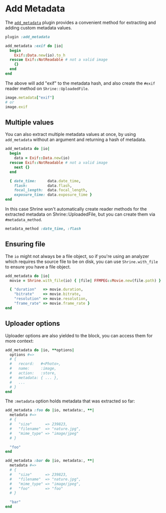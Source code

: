 # Add Metadata

The [`add_metadata`][add_metadata] plugin provides a convenient method for
extracting and adding custom metadata values.

```rb
plugin :add_metadata

add_metadata :exif do |io|
  begin
    Exif::Data.new(io).to_h
  rescue Exif::NotReadable # not a valid image
    {}
  end
end
```

The above will add "exif" to the metadata hash, and also create the `#exif`
reader method on `Shrine::UploadedFile`.

```rb
image.metadata["exif"]
# or
image.exif
```

## Multiple values

You can also extract multiple metadata values at once, by using `add_metadata`
without an argument and returning a hash of metadata.

```rb
add_metadata do |io|
  begin
    data = Exif::Data.new(io)
  rescue Exif::NotReadable # not a valid image
    next {}
  end

  { date_time:     data.date_time,
    flash:         data.flash,
    focal_length:  data.focal_length,
    exposure_time: data.exposure_time }
end
```

In this case Shrine won't automatically create reader methods for the extracted
metadata on Shrine::UploadedFile, but you can create them via
`#metadata_method`.

```rb
metadata_method :date_time, :flash
```

## Ensuring file

The `io` might not always be a file object, so if you're using an analyzer
which requires the source file to be on disk, you can use `Shrine.with_file` to
ensure you have a file object.

```rb
add_metadata do |io|
  movie = Shrine.with_file(io) { |file| FFMPEG::Movie.new(file.path) }

  { "duration"   => movie.duration,
    "bitrate"    => movie.bitrate,
    "resolution" => movie.resolution,
    "frame_rate" => movie.frame_rate }
end
```

## Uploader options

Uploader options are also yielded to the block, you can access them for more
context:

```rb
add_metadata do |io, **options|
  options #=>
  # {
  #   record:   #<Photo>,
  #   name:     :image,
  #   action:   :store,
  #   metadata: { ... },
  #   ...
  # }
end
```

The `:metadata` option holds metadata that was extracted so far:

```rb
add_metadata :foo do |io, metadata:, **|
  metadata #=>
  # {
  #   "size"      => 239823,
  #   "filename"  => "nature.jpg",
  #   "mime_type" => "image/jpeg"
  # }

  "foo"
end

add_metadata :bar do |io, metadata:, **|
  metadata #=>
  # {
  #   "size"      => 239823,
  #   "filename"  => "nature.jpg",
  #   "mime_type" => "image/jpeg",
  #   "foo"       => "foo"
  # }

  "bar"
end
```

[add_metadata]: /lib/shrine/plugins/add_metadata.rb
